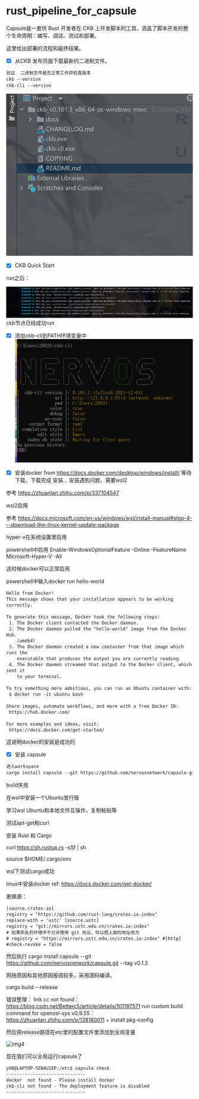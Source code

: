 # rust_pipeline_for_capsule

Capsule是一套供 Rust 开发者在 CKB 上开发脚本的工具，涵盖了脚本开发的整个生命周期：编写、调试、测试和部署。

这里给出部署的流程和最终结果。

* [x]  从CKB 发布页面下载最新的二进制文件。

```txt
验证  二进制文件是否正常工作并检查版本
ckb --version 
ckb-cli --version
```

![img1](./img1.png)

* [x] CKB Quick Start

run之后：

![img2](./img2.png)
ckb节点已经成功run

* [x] 添加ckb-cli到PATH环境变量中
![img3](./img3.png)

* [x] 安装docker
from https://docs.docker.com/desktop/windows/install/
等待下载，下载完成
安装...
安装遇到问题，需要wsl2 

参考 https://zhuanlan.zhihu.com/p/337104547

wsl2启用

参考
https://docs.microsoft.com/en-us/windows/wsl/install-manual#step-4---download-the-linux-kernel-update-package


hyper-v在系统设置里启用

powershell中启用
Enable-WindowsOptionalFeature -Online -FeatureName Microsoft-Hyper-V -All

这时候docker可以正常启用

powershell中输入docker run hello-world

```
Hello from Docker!
This message shows that your installation appears to be working correctly.

To generate this message, Docker took the following steps:
 1. The Docker client contacted the Docker daemon.
 2. The Docker daemon pulled the "hello-world" image from the Docker Hub.
    (amd64)
 3. The Docker daemon created a new container from that image which runs the
    executable that produces the output you are currently reading.
 4. The Docker daemon streamed that output to the Docker client, which sent it
    to your terminal.

To try something more ambitious, you can run an Ubuntu container with:
 $ docker run -it ubuntu bash

Share images, automate workflows, and more with a free Docker ID:
 https://hub.docker.com/

For more examples and ideas, visit:
 https://docs.docker.com/get-started/
```

这说明docker的安装是成功的

* [x]  安装 capsule

```txt
进入workspace
cargo install capsule --git https://github.com/nervosnetwork/capsule.git --tag v0.1.3
```

build失败


在wsl中安装一个Ubuntu发行版

学习wsl Ubuntu和本地文件互操作，复制粘贴等

测试apt-get和curl

安装 Rust 和 Cargo

curl https://sh.rustup.rs -sSf | sh

source $HOME/.cargo/env 

wsl下测试cargo成功

linux中安装docker  ref: https://docs.docker.com/get-docker/


更换源：
```
[source.crates-io] 
registry = "https://github.com/rust-lang/crates.io-index" 
replace-with = 'ustc' [source.ustc] 
registry = "git://mirrors.ustc.edu.cn/crates.io-index" 
# 如果所处的环境中不允许使用 git 协议，可以把上面的地址改为 
# registry = "https://mirrors.ustc.edu.cn/crates.io-index" #[http] #check-revoke = false
```

然后执行
cargo install capsule --git https://github.com/nervosnetwork/capsule.git --tag v0.1.3


网络原因和其他原因报错较多，采用源码编译。

cargo build --release

错误整理：
link cc not found：https://blog.csdn.net/Betterc5/article/details/101197571
run custom build command for openssl-sys v0.9.55：https://zhuanlan.zhihu.com/p/138180011 + install pkg-config

然后把release路径在etc里的配置文件里添加到全局变量

![img4](en-resource://database/1649:0)

现在我们可以全局运行capsule了

```
y00@LAPTOP-5ENAU1EP:/etc$ capsule check
------------------------------
docker  not found - Please install docker
ckb-cli not found - The deployment feature is disabled
------------------------------
```




